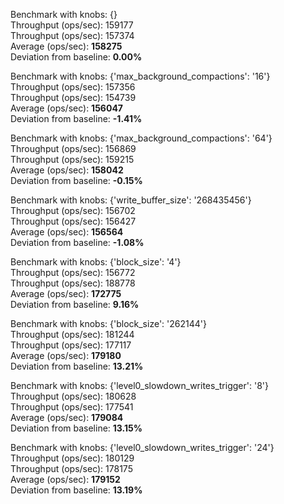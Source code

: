 

Benchmark with knobs: {}  
Throughput (ops/sec): 159177  
Throughput (ops/sec): 157374  
Average (ops/sec): **158275**  
Deviation from baseline: **0.00%**  

Benchmark with knobs: {'max_background_compactions': '16'}  
Throughput (ops/sec): 157356  
Throughput (ops/sec): 154739  
Average (ops/sec): **156047**  
Deviation from baseline: **-1.41%**  

Benchmark with knobs: {'max_background_compactions': '64'}  
Throughput (ops/sec): 156869  
Throughput (ops/sec): 159215  
Average (ops/sec): **158042**  
Deviation from baseline: **-0.15%**  

Benchmark with knobs: {'write_buffer_size': '268435456'}  
Throughput (ops/sec): 156702  
Throughput (ops/sec): 156427  
Average (ops/sec): **156564**  
Deviation from baseline: **-1.08%**  

Benchmark with knobs: {'block_size': '4'}  
Throughput (ops/sec): 156772  
Throughput (ops/sec): 188778  
Average (ops/sec): **172775**  
Deviation from baseline: **9.16%**  

Benchmark with knobs: {'block_size': '262144'}  
Throughput (ops/sec): 181244  
Throughput (ops/sec): 177117  
Average (ops/sec): **179180**  
Deviation from baseline: **13.21%**  

Benchmark with knobs: {'level0_slowdown_writes_trigger': '8'}  
Throughput (ops/sec): 180628  
Throughput (ops/sec): 177541  
Average (ops/sec): **179084**  
Deviation from baseline: **13.15%**  

Benchmark with knobs: {'level0_slowdown_writes_trigger': '24'}  
Throughput (ops/sec): 180129  
Throughput (ops/sec): 178175  
Average (ops/sec): **179152**  
Deviation from baseline: **13.19%**  